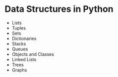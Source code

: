 # Data Structures in Python

* Lists
* Tuples
* Sets
* Dictionaries
* Stacks
* Queues
* Objects and Classes
* Linked Lists
* Trees
* Graphs
